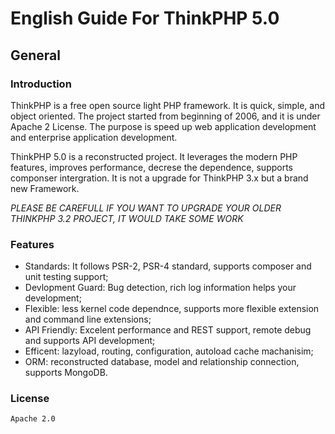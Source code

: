 # English Guide For ThinkPHP 5.0
## General
### Introduction

ThinkPHP is a free open source light PHP framework. It is quick, simple, and object oriented. The project started from beginning of 2006, and it is under Apache 2 License. The purpose is speed up web application development and enterprise application development.

ThinkPHP 5.0 is a reconstructed project. It leverages the modern PHP features, improves performance, decrese the dependence, supports componser intergration. It is not a upgrade for ThinkPHP 3.x but a brand new Framework. 

*PLEASE BE CAREFULL IF YOU WANT TO UPGRADE YOUR OLDER THINKPHP 3.2 PROJECT, IT WOULD TAKE SOME WORK*

### Features

- Standards: It follows PSR-2, PSR-4 standard, supports composer and unit testing support;
- Devlopment Guard: Bug detection, rich log information helps your development;
- Flexible: less kernel code dependnce, supports more flexible extension and command line extensions;
- API Friendly: Excelent performance and REST support, remote debug and supports API development;
- Efficent: lazyload, routing, configuration, autoload cache machanisim;
- ORM: reconstructed database, model and relationship connection, supports MongoDB.

### License

	Apache 2.0
